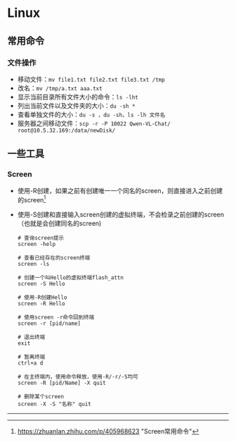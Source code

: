 # Linux

## 常用命令

### 文件操作

- 移动文件：`mv file1.txt file2.txt file3.txt /tmp` 
- 改名：`mv /tmp/a.txt aaa.txt`
- 显示当前目录所有文件大小的命令：`ls -lht`
- 列出当前文件以及文件夹的大小：`du -sh *`
- 查看单独文件的大小：`du -s ，du -sh，ls -lh 文件名`
- 服务器之间移动文件：`scp -r -P 10022 Qwen-VL-Chat/  root@10.5.32.169:/data/newDisk/`



## 一些工具

### Screen

- 使用-R创建，如果之前有创建唯一一个同名的screen，则直接进入之前创建的screen[^1]
- 使用-S创建和直接输入screen创建的虚拟终端，不会检录之前创建的screen（也就是会创建同名的screen)

    ```
    # 查询screen提示
    screen -help
    
    # 查看已经存在的screen终端
    screen -ls
    
    # 创建一个叫Hello的虚拟终端flash_attn
    screen -S Hello
    
    # 使用-R创建Hello
    screen -R Hello
    
    # 使用screen -r命令回到终端
    screen -r [pid/name]
    
    # 退出终端
    exit
    
    # 暂离终端
    ctrl+a d
    
    # 在主终端内，使用命令释放，使用-R/-r/-S均可
    screen -R [pid/Name] -X quit
    
    # 删除某个screen
    screen -X -S "名称" quit
    ```







---

[^1]: https://zhuanlan.zhihu.com/p/405968623 "Screen常用命令"
